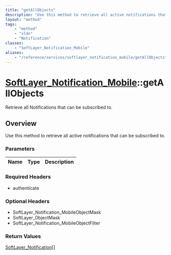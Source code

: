 ```yaml
---
title: "getAllObjects"
description: "Use this method to retrieve all active notifications that can be subscribed to."
layout: "method"
tags:
    - "method"
    - "sldn"
    - "Notification"
classes:
    - "SoftLayer_Notification_Mobile"
aliases:
    - "/reference/services/softlayer_notification_mobile/getAllObjects"
---
```

# [SoftLayer_Notification_Mobile](/reference/services/SoftLayer_Notification_Mobile)::getAllObjects

Retrieve all Notifications that can be subscribed to.


## Overview 
Use this method to retrieve all active notifications that can be subscribed to. 

### Parameters 
|Name | Type | Description |
| --- | --- | --- |


### Required Headers
* authenticate

### Optional Headers
* SoftLayer_Notification_MobileObjectMask
* SoftLayer_ObjectMask
* SoftLayer_Notification_MobileObjectFilter

### Return Values
<a href='/reference/datatypes/SoftLayer_Notification'>SoftLayer_Notification[] </a>

